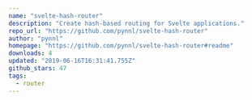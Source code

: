 ```yaml
---
name: "svelte-hash-router"
description: "Create hash-based routing for Svelte applications."
repo_url: "https://github.com/pynnl/svelte-hash-router"
author: "pynnl"
homepage: "https://github.com/pynnl/svelte-hash-router#readme"
downloads: 4
updated: "2019-06-16T16:31:41.755Z"
github_stars: 47
tags: 
  - router
---
```


